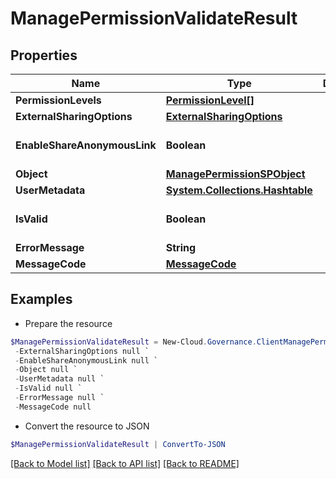 # ManagePermissionValidateResult
## Properties

Name | Type | Description | Notes
------------ | ------------- | ------------- | -------------
**PermissionLevels** | [**PermissionLevel[]**](PermissionLevel.md) |  | [optional] 
**ExternalSharingOptions** | [**ExternalSharingOptions**](ExternalSharingOptions.md) |  | [optional] 
**EnableShareAnonymousLink** | **Boolean** |  | [optional] [default to $false]
**Object** | [**ManagePermissionSPObject**](ManagePermissionSPObject.md) |  | [optional] 
**UserMetadata** | [**System.Collections.Hashtable**](UserInfo.md) |  | [optional] 
**IsValid** | **Boolean** |  | [optional] [default to $false]
**ErrorMessage** | **String** |  | [optional] 
**MessageCode** | [**MessageCode**](MessageCode.md) |  | [optional] 

## Examples

- Prepare the resource
```powershell
$ManagePermissionValidateResult = New-Cloud.Governance.ClientManagePermissionValidateResult  -PermissionLevels null `
 -ExternalSharingOptions null `
 -EnableShareAnonymousLink null `
 -Object null `
 -UserMetadata null `
 -IsValid null `
 -ErrorMessage null `
 -MessageCode null
```

- Convert the resource to JSON
```powershell
$ManagePermissionValidateResult | ConvertTo-JSON
```

[[Back to Model list]](../README.md#documentation-for-models) [[Back to API list]](../README.md#documentation-for-api-endpoints) [[Back to README]](../README.md)

